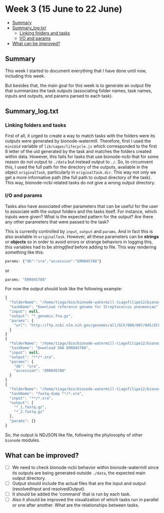 # Week 3 (15 June to 22 June)

- [Summary](#summary)
- [Summary_log.txt](#summary-log-txt)
    - [Linking folders and tasks](#linking-folders-and-tasks)
    - [I/O and params](#i-o-and-params)
- [What can be improved?](#what-can-be-improved)

## Summary

This week I started to document everything that I have done until now, 
including this week.

But besides that, the main goal for this week is to generate an output file 
that summarizes the task outputs (associating folder names, task names, 
inputs and outputs, and params parsed to each task).

## Summary_log.txt

### Linking folders and tasks

First of all, it urged to create a way to match tasks with the folders were 
its outputs were generated by bionode-watermill. Therefore, first I used the 
`miniUid` variable of `lib/sagas/lifecycle.js` which corresponded to the 
first 8 letter of the uid generated by the task and matches the folders 
created within data. However, this fails for tasks that use bionode-ncbi that
 for some reason do not output to `./data` but instead output to `./`. So, to
  circumvent this, I used the full path for the directory of the outputs, 
  available in the object `originalTask`, particularly in `originalTask.dir`.
   This way not only we get a more informative path (the full path to output 
   directory of the task). This way, bionode-ncbi related tasks do not give a
    wrong output directory.
    
### I/O and params

Tasks also have associated other parameters that can be useful for the user 
to associate with the output folders and the tasks itself. For instance, 
which inputs were given? What is the expected pattern for the output? Are 
there any other parameters that were passed to the task?

This is currently controlled by `input`, `output` and `params`. And in fact 
this is also available in `originalTask`. However, all these parameters can 
be **strings** or **objects** so in order to avoid errors or strange 
behaviors in logging this, this variables had to be _stringified_ before 
adding to file. This way rendering something like this:

```javascript
params: {"db":"sra","accession":"ERR045788"}
```
or
```javascript
params: "ERR045788"
```

For now the output should look like the following example:

```javascript
{
  "folderName": "/home/tiago/bin/bionode-watermill-tiagofilipe12/bionode-watermill/examples/pipelines/two-mappers/data/9fc99c0",
  "taskName": "Download reference genome for Streptococcus pneumoniae",
  "input": null,
  "output": "*_genomic.fna.gz",
  "params": {
    "url": "http://ftp.ncbi.nlm.nih.gov/genomes/all/GCF/000/007/045/GCF_000007045.1_ASM704v1/GCF_000007045.1_ASM704v1_genomic.fna.gz"
  }
}
{
  "folderName": "/home/tiago/bin/bionode-watermill-tiagofilipe12/bionode-watermill/examples/pipelines/two-mappers",
  "taskName": "Download SRA ERR045788",
  "input": null,
  "output": "**/*.sra",
  "params": {
    "db": "sra",
    "accession": "ERR045788"
  }
}
{
  "folderName": "/home/tiago/bin/bionode-watermill-tiagofilipe12/bionode-watermill/examples/pipelines/two-mappers/data/ef7ee47",
  "taskName": "fastq-dump **/*.sra",
  "input": "**/*.sra",
  "output": [
    "*_1.fastq.gz",
    "*_2.fastq.gz"
  ],
  "params": {}
}

```

So, the output is NDJSON like file, following the phylosophy of other 
`bionode` modules.
    
  
## What can be improved?

- [ ] We need to check bionode-ncbi behavior within bionode-watermill since its 
outputs are being generated outside `./data`, the expected main output 
directory.
- [ ] Output should include the actual files that are the input and output 
(resolvedInput and resolvedOutput).
- [ ] It should be added the 'command' that is run by each task.
- [ ] Also it should be improved the visualization of which tasks run in 
parallel or one after another. What are the relationships between tasks.
